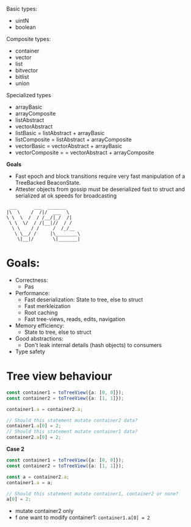 Basic types:

- uintN
- boolean

Composite types:

- container
- vector
- list
- bitvector
- bitlist
- union

Specialized types

- arrayBasic
- arrayComposite
- listAbstract
- vectorAbstract
- listBasic = listAbstract + arrayBasic
- listComposite = listAbstract + arrayComposite
- vectorBasic = vectorAbstract + arrayBasic
- vectorComposite = = vectorAbstract + arrayComposite

**Goals**

- Fast epoch and block transitions require very fast manipulation of a TreeBacked BeaconState.
- Attester objects from gossip must be deserialized fast to struct and serialized at ok speeds for broadcasting

```
 ___      ___  _______
|\  \    /  /|/  ___  \
\ \  \  /  / /__/|_/  /|
 \ \  \/  / /|__|//  / /
  \ \    / /     /  /_/__
   \ \__/ /     |\________\
    \|__|/       \|_______|

```

# Goals:

- Correctness:
  - Pas
- Performance:
  - Fast deserialization: State to tree, else to struct
  - Fast merkleization
  - Root caching
  - Fast tree-views, reads, edits, navigation
- Memory efficiency:
  - State to tree, else to struct
- Good abstractions:
  - Don't leak internal details (hash objects) to consumers
- Type safety

# Tree view behaviour

```ts
const container1 = toTreeView({a: [0, 0]});
const container2 = toTreeView({a: [1, 1]});

container1.a = container2.a;

// Should this statement mutate container2 data?
container1.a[0] = 2;
// Should this statement mutate container1 data?
container2.a[0] = 2;
```

**Case 2**

```ts
const container1 = toTreeView({a: [0, 0]});
const container2 = toTreeView({a: [1, 1]});

const a = container2.a;
container1.a = a;

// Should this statement mutate container1, container2 or none?
a[0] = 2;
```

- mutate container2 only
- f one want to modify container1: `container1.a[0] = 2`
